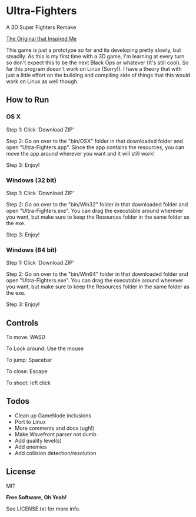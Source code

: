 # Ultra-Fighters

A 3D Super Fighters Remake

[The Original that Inspired Me](http://www.twoplayergames.org/play/592-Super_Fighters.html)

This game is just a prototype so far and its developing pretty slowly, but steadily. As this is my first time with 
a 3D game, I'm learning at every turn so don't expect this to be the next Black Ops or whatever (It's still cool). 
So far this program doesn't work on Linux (Sorry!). I have a theory that with just a little effort on the building and 
compiling side of things that this would work on Linux as well though.


How to Run
----

### OS X


Step 1: Click 'Download ZIP'

Step 2: Go on over to the "bin/OSX" folder in that downloaded folder and open "Ultra-Fighters.app". Since the app contains the resources, you 
can move the app around wherever you want and it will still work!

Step 3: Enjoy!

### Windows (32 bit)

Step 1: Click 'Download ZIP'

Step 2: Go on over to the "bin/Win32" folder in that downloaded folder and open "Ultra-Fighters.exe". You can drag the executable around
wherever you want, but make sure to keep the Resources folder in the same folder as the exe.

Step 3: Enjoy!

### Windows (64 bit)

Step 1: Click 'Download ZIP'

Step 2: Go on over to the "bin/Win64" folder in that downloaded folder and open "Ultra-Fighters.exe". You can drag the executable around
wherever you want, but make sure to keep the Resources folder in the same folder as the exe. 

Step 3: Enjoy!


Controls
----

To move: WASD

To Look around: Use the mouse

To jump: Spacebar

To close: Escape

To shoot: left click


Todos
----
 - Clean up GameNode inclusions
 - Port to Linux
 - More comments and docs (ugh!)
 - Make Wavefront parser not dumb
 - Add quality level(s)
 - Add enemies
 - Add collision detection/resolution


License
----

MIT


**Free Software, Oh Yeah!**


See LICENSE.txt for more info.
